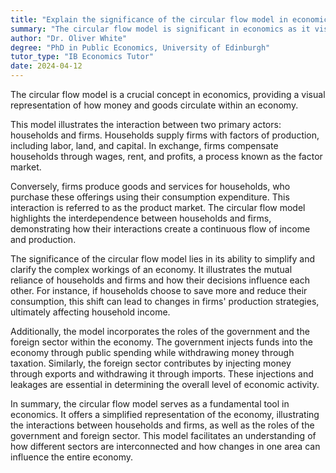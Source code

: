 ```yaml
---
title: "Explain the significance of the circular flow model in economics"
summary: "The circular flow model is significant in economics as it visually represents how money and goods move within an economy."
author: "Dr. Oliver White"
degree: "PhD in Public Economics, University of Edinburgh"
tutor_type: "IB Economics Tutor"
date: 2024-04-12
---
```


The circular flow model is a crucial concept in economics, providing a visual representation of how money and goods circulate within an economy.

This model illustrates the interaction between two primary actors: households and firms. Households supply firms with factors of production, including labor, land, and capital. In exchange, firms compensate households through wages, rent, and profits, a process known as the factor market.

Conversely, firms produce goods and services for households, who purchase these offerings using their consumption expenditure. This interaction is referred to as the product market. The circular flow model highlights the interdependence between households and firms, demonstrating how their interactions create a continuous flow of income and production.

The significance of the circular flow model lies in its ability to simplify and clarify the complex workings of an economy. It illustrates the mutual reliance of households and firms and how their decisions influence each other. For instance, if households choose to save more and reduce their consumption, this shift can lead to changes in firms' production strategies, ultimately affecting household income.

Additionally, the model incorporates the roles of the government and the foreign sector within the economy. The government injects funds into the economy through public spending while withdrawing money through taxation. Similarly, the foreign sector contributes by injecting money through exports and withdrawing it through imports. These injections and leakages are essential in determining the overall level of economic activity.

In summary, the circular flow model serves as a fundamental tool in economics. It offers a simplified representation of the economy, illustrating the interactions between households and firms, as well as the roles of the government and foreign sector. This model facilitates an understanding of how different sectors are interconnected and how changes in one area can influence the entire economy.
    